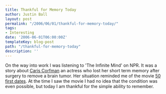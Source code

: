 ```yaml
---
title: Thankful for Memory Today
author: Justin Ball
layout: post
permalink: "/2006/06/01/thankful-for-memory-today/"
tags:
- Interesting
date: '2006-06-01T06:00:00Z'
templateKey: blog-post
path: "/thankful-for-memory-today"
description: ''
---
```


On the way into work I was listening to 'The Infinite Mind' on NPR. It was a story about [Caris Corfman][1] an actress who lost her short term memory after surgery to remove a brain tumor. Her situation reminded me of the movie [ 50 first dates][2]. At the time I saw the movie I had no idea that the condition was even possible, but today I am thankful for the simple ability to remember.

 [1]: http://www.imdb.com/name/nm0179830/
 [2]: http://www.imdb.com/title/tt0343660/
